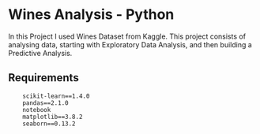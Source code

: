 # Wines Analysis - Python
In this Project I used Wines Dataset from Kaggle.
This project consists of analysing data, starting with Exploratory Data Analysis, and then building a Predictive Analysis.

## Requirements
        scikit-learn==1.4.0
        pandas==2.1.0
        notebook
        matplotlib==3.8.2
        seaborn==0.13.2



